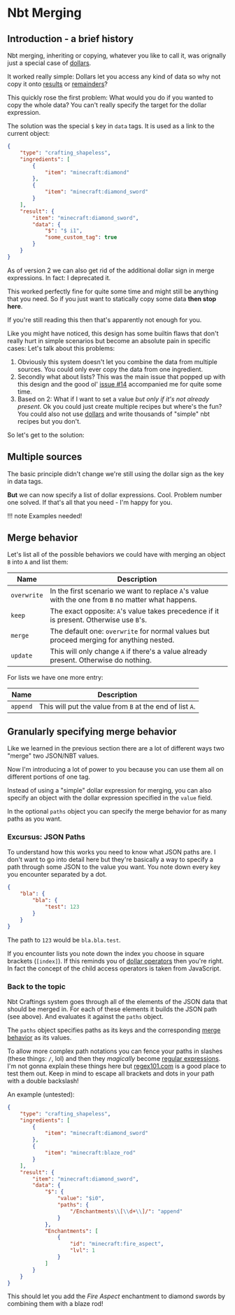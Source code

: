 # Nbt Merging
## Introduction - a brief history
Nbt merging, inheriting or copying, whatever you like to call it, was orignally just a special case of [dollars](../dollars).

It worked really simple: Dollars let you access any kind of data so why not copy it onto [results](../../recipe-parts/results) or [remainders](../recipe-parts/ingredients/remainders)?

This quickly rose the first problem: What would you do if you wanted to copy the whole data? You can't really specify the target for the dollar expression.

The solution was the special `$` key in `data` tags. It is used as a link to the current object:

```json
{
	"type": "crafting_shapeless",
	"ingredients": [
		{
			"item": "minecraft:diamond"
		},
		{
			"item": "minecraft:diamond_sword"
		}
	],
	"result": {
		"item": "minecraft:diamond_sword",
		"data": {
			"$": "$ i1",
			"some_custom_tag": true
		}
	}
}
```

As of version 2 we can also get rid of the additional dollar sign in merge expressions. In fact: I deprecated it.

This worked perfectly fine for quite some time and might still be anything that you need. So if you just want to statically copy some data **then stop here**.

If you're still reading this then that's apparently not enough for you. 

Like you might have noticed, this design has some builtin flaws that don't really hurt in simple scenarios but become an absolute pain in specific cases: Let's talk about this problems:

1. Obviously this system doesn't let you combine the data from multiple sources. You could only ever copy the data from one ingredient.
2. Secondly what about lists? This was the main issue that popped up with this design and the good ol' [issue #14](https://github.com/Siphalor/nbt-crafting/issues/14) accompanied me for quite some time.
3. Based on 2: What if I want to set a value *but only if it's not already present*. Ok you could just create multiple recipes but where's the fun? You could also not use [dollars](../dollars) and write thousands of "simple" nbt recipes but you don't.

So let's get to the solution:

## Multiple sources
The basic principle didn't change we're still using the dollar sign as the key in data tags.

**But** we can now specify a list of dollar expressions. Cool. Problem number one solved. If that's all that you need - I'm happy for you.

!!! note
	Examples needed!

## Merge behavior
Let's list all of the possible behaviors we could have with merging an object `B` into `A` and list them:

| Name        | Description                                                                                          |
| ----------- | ---------------------------------------------------------------------------------------------------- |
| `overwrite` | In the first scenario we want to replace `A`'s value with the one from `B` no matter what happens.   |
| `keep`      | The exact opposite: `A`'s value takes precedence if it is present. Otherwise use `B`'s.              |
| `merge`     | The default one: `overwrite` for normal values but proceed merging for anything nested.              |
| `update`    | This will only change `A` if there's a value already present. Otherwise do nothing.                  |

For lists we have one more entry:

| Name        | Description                                                                                          |
| ----------- | ---------------------------------------------------------------------------------------------------- |
| `append`    | This will put the value from `B` at the end of list `A`.                                             |

## Granularly specifying merge behavior
Like we learned in the previous section there are a lot of different ways two "merge" two JSON/NBT values.

Now I'm introducing a lot of power to you because you can use them all on different portions of one tag.

Instead of using a "simple" dollar expression for merging, you can also specify an object with the dollar expression specified in the `value` field.

In the optional `paths` object you can specify the merge behavior for as many paths as you want.

### Excursus: JSON Paths
To understand how this works you need to know what JSON paths are. I don't want to go into detail here but they're basically a way to specify a path through some JSON to the value you want. You note down every key you encounter separated by a dot.

```json
{
	"bla": {
		"bla": {
			"test": 123
		}
	}
}
```

The path to `123` would be `bla.bla.test`.

If you encounter lists you note down the index you choose in square brackets (`[index]`). If this reminds you of [dollar operators](../dollars#operators) then you're right. In fact the concept of the child access operators is taken from JavaScript.

### Back to the topic
Nbt Craftings system goes through all of the elements of the JSON data that should be merged in. For each of these elements it builds the JSON path (see above). And evaluates it against the `paths` object. 

The `paths` object specifies paths as its keys and the corresponding [merge behavior](#merge-behavior) as its values.

To allow more complex path notations you can fence your paths in slashes (these things: `/`, lol) and then they *magically* become [regular expressions](https://en.wikipedia.org/wiki/Regular_expression). I'm not gonna explain these things here but [regex101.com](https://regex101.com) is a good place to test them out. Keep in mind to escape all brackets and dots in your path with a double backslash!

An example (untested):
```json
{
	"type": "crafting_shapeless",
	"ingredients": [
		{
			"item": "minecraft:diamond_sword"
		},
		{
			"item": "minecraft:blaze_rod"
		}
	],
	"result": {
		"item": "minecraft:diamond_sword",
		"data": {
			"$": {
				"value": "$i0",
				"paths": {
					"/Enchantments\\[\\d+\\]/": "append"
				}
			},
			"Enchantments": [
				{
					"id": "minecraft:fire_aspect",
					"lvl": 1
				}
			]
		}
	}
}
```

This should let you add the *Fire Aspect* enchantment to diamond swords by combining them with a blaze rod!

